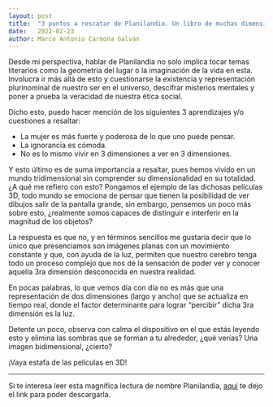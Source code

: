 ```yaml
---
layout: post
title:  "3 puntos a rescatar de Planilandia. Un libro de muchas dimensiones."
date:   2022-02-23
author: Marco Antonio Carmona Galván
---
```


Desde mi perspectiva, hablar de Planilandia no solo implica tocar temas literarios como la geometría del lugar o la imaginación de la vida en esta. Involucra ir más allá de esto y cuestionarse la existencia y representación plurinominal de nuestro ser en el universo, descifrar misterios mentales y poner a prueba la veracidad de nuestra ética social.

Dicho esto, puedo hacer mención de los siguientes 3 aprendizajes y/o cuestiones a resaltar: 

- La mujer es más fuerte y poderosa de lo que uno puede pensar.
- La ignorancia es cómoda. 
- No es lo mismo vivir en 3 dimensiones a ver en 3 dimensiones. 

Y esto último es de suma importancia a resaltar, pues hemos vivido en un mundo tridimensional sin comprender su dimensionalidad en su totalidad. ¿A qué me refiero con esto? Pongamos el ejemplo de las dichosas películas 3D, todo mundo se emociona de pensar que tienen la posibilidad de ver dibujos salir de la pantalla grande, sin embargo, pensemos un poco más sobre esto, ¿realmente somos capaces de distinguir e interferir en la magnitud de los objetos? 

La respuesta es que no, y en términos sencillos me gustaría decir que lo único que presenciamos son imágenes planas con un movimiento constante y que, con ayuda de la luz, permiten que nuestro cerebro tenga todo un proceso complejo que nos dé la sensación de poder ver y conocer aquella 3ra dimensión desconocida en nuestra realidad.

En pocas palabras, lo que vemos día con día no es más que una representación de dos dimensiones (largo y ancho) que se actualiza en tiempo real, donde el factor determinante para lograr “percibir” dicha 3ra dimensión es la luz.

Detente un poco, observa con calma el dispositivo en el que estás leyendo esto y elimina las sombras que se forman a tu alrededor, ¿qué verías? Una imagen bidimensional, ¿cierto?

¡Vaya estafa de las películas en 3D!

---

Si te interesa leer esta magnífica lectura de nombre Planilandía, [aquí](/assets/docs/Planilandia.pdf) te dejo el link para poder descargarla.